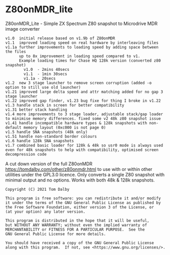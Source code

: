 # Z80onMDR_lite

Z80onMDR_Lite - Simple ZX Spectrum Z80 snapshot to Microdrive MDR image converter

    v1.0  initial release based on v1.9b of Z80onMDR
    v1.1  improved loading speed on real hardware by interleaving files
    v1.1a further improvements to loading speed by adding space between the files 
          up to 8x improvement in loading speed compared to v1.
          Example loading times for Chase HQ 128k version (converted z80 snapshot)
            v1.0  - 2mins 40secs
            v1.1  - 1min 30secs
            v1.1a - 20secs
    v1.2  new 3 stage launcher to remove screen corruption (added -o option to still use old launcher)
    v1.21 improved large delta speed and attr matching added for no gap 3 stage launcher
    v1.22 improved gap finder, v1.23 bug fixe for thing I broke in v1.22
    v1.3 handle stack in screen for better compatibility
    v1.31 better stack handling
    v1.4 more improvements to 3 stage loader, adjustable stack/gap loader to minimise memory differences. fixed some v2 48k z80 snapshot issue
    v1.41 handle incompatible hardware types & 128k snapshots with non-default memory layout (0xc000 is not page 0)
    v1.5 handle SNA snapshots (48k only)
    v1.51 handle non-standard border colours
    v1.6 handle 128k SNA snapshots
    v1.7 combined basic loader for 128k & 48k so usr0 mode is always used even for 48k snapshots to help with compatibility, optimised screen decompression code

A cut down version of the full Z80onMDR https://tomdalby.com/other/z80onmdr.html 
to use with or within other utilities under the GPL3.0 licence. Only converts
a single Z80 snapshot with minimal output and no options. Works with both 48k &
128k snapshots.

    Copyright (C) 2021 Tom Dalby
 
    This program is free software: you can redistribute it and/or modify
    it under the terms of the GNU General Public License as published by
    the Free Software Foundation, either version 3 of the License, or
    (at your option) any later version.

    This program is distributed in the hope that it will be useful,
    but WITHOUT ANY WARRANTY; without even the implied warranty of
    MERCHANTABILITY or FITNESS FOR A PARTICULAR PURPOSE.  See the
    GNU General Public License for more details.

    You should have received a copy of the GNU General Public License
    along with this program.  If not, see <https://www.gnu.org/licenses/>.

